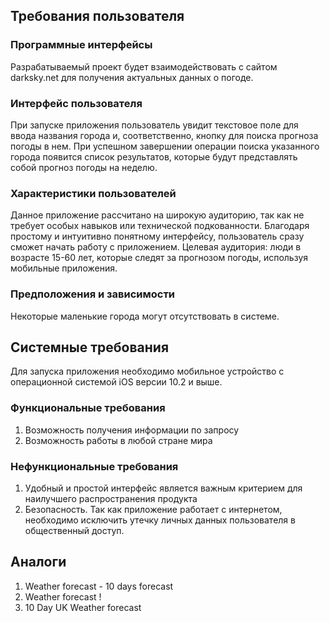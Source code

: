 <h2> Требования пользователя </h2>
<h3> Программные интерфейсы </h3>

Разрабатываемый проект будет взаимодействовать с сайтом darksky.net для получения актуальных данных о погоде. 

<h3> Интерфейс пользователя </h3>

При запуске приложения пользователь увидит текстовое поле для ввода названия города и, соответственно, кнопку для поиска прогноза погоды в нем. При успешном завершении операции поиска указанного города появится список результатов, которые будут представлять собой прогноз погоды на неделю.

<h3> Характеристики пользователей </h3>
 
Данное приложение рассчитано на широкую аудиторию, так как не требует особых навыков или технической подкованности. Благодаря простому и интуитивно понятному интерфейсу, пользователь сразу сможет начать работу с приложением.
Целевая аудитория: люди в возрасте 15-60 лет, которые следят за прогнозом погоды, используя мобильные приложения. 

<h3> Предположения и зависимости </h3>

Некоторые маленькие города могут отсутствовать в системе.

<h2> Системные требования </h2>

Для запуска приложения необходимо мобильное устройство с операционной системой iOS версии 10.2 и выше.

<h3> Функциональные требования </h3>

1) Возможность получения информации по запросу
2) Возможность работы в любой стране мира

<h3> Нефункциональные требования </h3>

1) Удобный и простой интерфейс является важным критерием для наилучшего распространения продукта
2) Безопасность. Так как приложение работает с интернетом, необходимо исключить утечку личных данных пользователя в общественный доступ. 

<h2> Аналоги </h2>

1) Weather forecast - 10 days forecast
2) Weather forecast !
3) 10 Day UK Weather forecast
